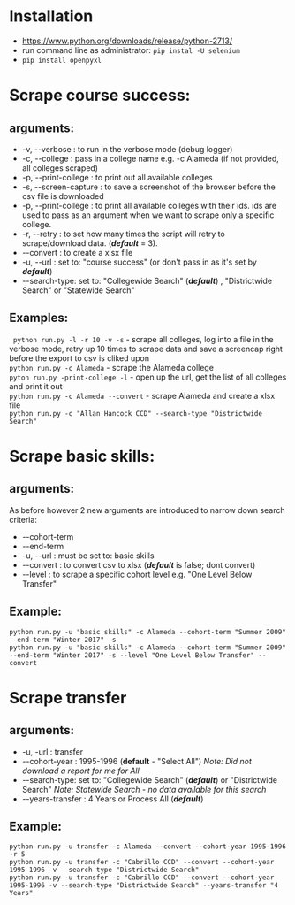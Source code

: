 # Installation
* https://www.python.org/downloads/release/python-2713/
* run command line as administrator: ```pip instal -U selenium```
* ```pip install openpyxl```

# Scrape course success:
## arguments:
* -v, --verbose : to run in the verbose mode (debug logger)
* -c, --college : pass in a college name e.g. -c Alameda (if not provided, all colleges scraped)
* -p, --print-college : to print out all available colleges
* -s, --screen-capture : to save a screenshot of the browser before the csv file is downloaded
* -p, --print-college : to print all available colleges with their ids. ids are used to pass as an argument when we want to
scrape only a specific college.
* -r, --retry : to set how many times the script will retry to scrape/download data. (***default*** = 3).
* --convert :  to create a xlsx file
* -u, --url : set to: "course success" (or don't pass in as it's set by ***default***)
* --search-type: set to: "Collegewide Search" (***default***) , "Districtwide Search" or "Statewide Search"

## Examples:
``` python run.py -l -r 10 -v -s``` - scrape all colleges, log into a file in the verbose mode, 
retry up 10 times to scrape data and save a screencap right before the export to csv is cliked upon
</br>
```python run.py -c Alameda``` - scrape the Alameda college
</br>
```pyton run.py -print-college -l``` - open up the url, get the list of all colleges and print it out
</br>
```python run.py -c Alameda --convert``` - scrape Alameda and create a xlsx file
</br>
```python run.py -c "Allan Hancock CCD" --search-type "Districtwide Search"```

# Scrape basic skills:
## arguments: 
As before however 2 new arguments are introduced to narrow down search criteria:
* --cohort-term 
* --end-term
* -u, --url : must be set to: basic skills
* --convert : to convert csv to xlsx (***default*** is false; dont convert)
* --level : to scrape a specific cohort level e.g. "One Level Below Transfer"

## Example:
``` python run.py -u "basic skills" -c Alameda --cohort-term "Summer 2009" --end-term "Winter 2017" -s ```
</br>
```python run.py -u "basic skills" -c Alameda --cohort-term "Summer 2009" --end-term "Winter 2017" -s --level "One Level Below Transfer" --convert```

# Scrape transfer
## arguments:
* -u, -url : transfer
* --cohort-year : 1995-1996 (**default** - "Select All") *Note: Did not download a report for me for All*
* --search-type: set to: "Collegewide Search" (***default***) or "Districtwide Search" 
*Note: Statewide Search - no data available for this search*
* --years-transfer : 4 Years or Process All (***default***)
## Example:
```python run.py -u transfer -c Alameda --convert --cohort-year 1995-1996 -r 5```
</br>
```python run.py -u transfer -c "Cabrillo CCD" --convert --cohort-year 1995-1996 -v --search-type "Districtwide Search"```
</br>
```python run.py -u transfer -c "Cabrillo CCD" --convert --cohort-year 1995-1996 -v --search-type "Districtwide Search" --years-transfer "4 Years"```